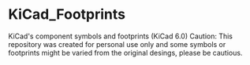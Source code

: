 # KiCad_Footprints
KiCad's component symbols and footprints (KiCad 6.0)
Caution: This repository was created for personal use only and some symbols or footprints might be varied from the original desings, please be cautious. 
